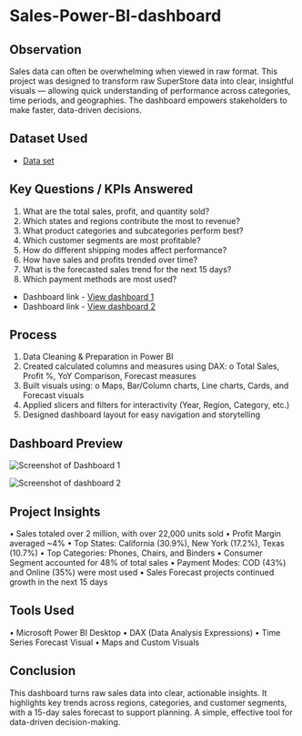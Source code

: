 # Sales-Power-BI-dashboard
## Observation
Sales data can often be overwhelming when viewed in raw format. This project was designed to transform raw SuperStore data into clear, insightful visuals — allowing quick understanding of performance across categories, time periods, and geographies. The dashboard empowers stakeholders to make faster, data-driven decisions.

## Dataset Used
- <a href="https://github.com/Apoorva-Kadureswamy/Sales-Power-BI-dashboard/blob/main/SuperStore_Sales_Dataset.csv">Data set</a>

## Key Questions / KPIs Answered
1.	 What are the total sales, profit, and quantity sold?
2.	 Which states and regions contribute the most to revenue?
3.	 What product categories and subcategories perform best?
4.	 Which customer segments are most profitable?
5.	 How do different shipping modes affect performance?
6.	 How have sales and profits trended over time?
7.	 What is the forecasted sales trend for the next 15 days?
8.	 Which payment methods are most used?

- Dashboard link - <a href= "https://github.com/Apoorva-Kadureswamy/Sales-Power-BI-dashboard/blob/main/Screenshot%20of%20Dashboard%201.jpg"> View dashboard 1</a>
- Dashboard link - <a href= "https://github.com/Apoorva-Kadureswamy/Sales-Power-BI-dashboard/blob/main/Screenshot%20of%20dashboard%202.jpg"> View dashboard 2</a>

## Process
1.	Data Cleaning & Preparation in Power BI
2.	Created calculated columns and measures using DAX:
    o	Total Sales, Profit %, YoY Comparison, Forecast measures
3.	Built visuals using:
    o	Maps, Bar/Column charts, Line charts, Cards, and Forecast visuals
4.	Applied slicers and filters for interactivity (Year, Region, Category, etc.)
5.	Designed dashboard layout for easy navigation and storytelling

## Dashboard Preview


![Screenshot of Dashboard 1](https://github.com/user-attachments/assets/6eb65936-364b-4302-b64e-7313f4ec08c5)

![Screenshot of dashboard 2](https://github.com/user-attachments/assets/3fc9e668-c097-42ec-be60-9b53389da73c)

## Project Insights
•	Sales totaled over 2 million, with over 22,000 units sold
•	Profit Margin averaged ~4%
•	Top States: California (30.9%), New York (17.2%), Texas (10.7%)
•	Top Categories: Phones, Chairs, and Binders
•	Consumer Segment accounted for 48% of total sales
•	Payment Modes: COD (43%) and Online (35%) were most used
•	Sales Forecast projects continued growth in the next 15 days

## Tools Used
•	Microsoft Power BI Desktop
•	DAX (Data Analysis Expressions)
•	Time Series Forecast Visual
•	Maps and Custom Visuals

## Conclusion
This dashboard turns raw sales data into clear, actionable insights. It highlights key trends across regions, categories, and customer segments, with a 15-day sales forecast to support planning. A simple, effective tool for data-driven decision-making.





